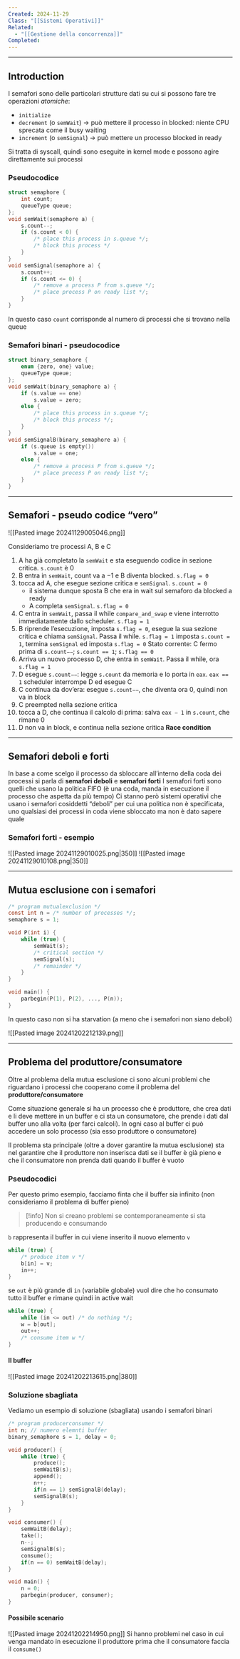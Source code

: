 ```yaml
---
Created: 2024-11-29
Class: "[[Sistemi Operativi]]"
Related:
  - "[[Gestione della concorrenza]]"
Completed:
---
```

  ---
## Introduction
I semafori sono delle particolari strutture dati su cui si possono fare tre operazioni *atomiche*:
- `initialize`
- `decrement` (o `semWait`) → può mettere il processo in blocked: niente CPU sprecata come il busy waiting
- `increment` (o `semSignal`) → può mettere un processo blocked in ready

Si tratta di syscall, quindi sono eseguite in kernel mode e possono agire direttamente sui processi

### Pseudocodice
```c
struct semaphore {
	int count;
	queueType queue;
};
void semWait(semaphore a) {
	s.count--;
	if (s.count < 0) {
		/* place this process in s.queue */;
		/* block this process */
	}
}
void semSignal(semaphore a) {
	s.count++;
	if (s.count <= 0) {
		/* remove a process P from s.queue */;
		/* place process P on ready list */;
	}
}
```
In questo caso `count` corrisponde al numero di processi che si trovano nella queue

### Semafori binari - pseudocodice
```c
struct binary_semaphore {
	enum {zero, one} value;
	queueType queue;
};
void semWait(binary_semaphore a) {
	if (s.value == one)
		s.value = zero;
	else {
		/* place this process in s.queue */;
		/* block this process */;
	}
}
void semSignalB(binary_semaphore a) {
	if (s.queue is empty())
		s.value = one;
	else {
		/* remove a process P from s.queue */;
		/* place process P on ready list */;
	}
}
```

---
## Semafori - pseudo codice “vero”
![[Pasted image 20241129005046.png]]

Consideriamo tre processi A, B e C
1. A ha già completato la `semWait` e sta eseguendo codice in sezione critica. `s.count` è $0$
2. B entra in `semWait`, count va a $−1$ e B diventa blocked. `s.flag = 0`
3. tocca ad A, che esegue sezione critica e `semSignal`. `s.count = 0`
	- il sistema dunque sposta B che era in wait sul semaforo da blocked a ready
	- A completa `semSignal`. `s.flag = 0`
4. C entra in `semWait`, passa il while `compare_and_swap` e viene interrotto immediatamente dallo scheduler. `s.flag = 1`
5. B riprende l’esecuzione, imposta `s.flag = 0`, esegue la sua sezione critica e chiama `semSignal`. Passa il while. `s.flag = 1` imposta `s.count = 1`, termina `semSignal` ed imposta `s.flag = 0`
Stato corrente: C fermo prima di `s.count−−`; `s.count == 1`; `s.flag == 0`
6. Arriva un nuovo processo D, che entra in `semWait`. Passa il while, ora `s.flag = 1`
7. D esegue `s.count−−`: legge `s.count` da memoria e lo porta in `eax`. `eax == 1` scheduler interrompe D ed esegue C
8. C continua da dov’era: esegue `s.count−−`, che diventa ora $0$, quindi non va in block
9. C preempted nella sezione critica
10. tocca a D, che continua il calcolo di prima: salva `eax − 1` in `s.count`, che rimane $0$
11. D non va in block, e continua nella sezione critica
**Race condition**

---
## Semafori deboli e forti
In base a come scelgo il processo da sbloccare all’interno della coda dei processi si parla di **semafori deboli** e **semafori forti**
I semafori forti sono quelli che usano la politica FIFO (è una coda, manda in esecuzione il processo che aspetta da più tempo)
Ci stanno però sistemi operativi che usano i semafori cosiddetti “deboli” per cui una politica non è specificata, uno qualsiasi dei processi in coda viene sbloccato ma non è dato sapere quale

### Semafori forti - esempio
![[Pasted image 20241129010025.png|350]]
![[Pasted image 20241129010108.png|350]]

---
## Mutua esclusione con i semafori
```c
/* program mutualexclusion */
const int n = /* number of processes */;
semaphore s = 1;

void P(int i) {
	while (true) {
		semWait(s);
		/* critical section */
		semSignal(s);
		/* remainder */
	}
}

void main() {
	parbegin(P(1), P(2), ..., P(n));
}
```
In questo caso non si ha starvation (a meno che i semafori non siano deboli)

![[Pasted image 20241202212139.png]]

---
## Problema del produttore/consumatore
Oltre al problema della mutua esclusione ci sono alcuni problemi che riguardano i processi che cooperano come il problema del **produttore/consumatore**

Come situazione generale si ha un processo che è produttore, che crea dati e li deve mettere in un buffer e ci sta un consumatore, che prende i dati dal buffer uno alla volta (per farci calcoli). In ogni caso al buffer ci può accedere un solo processo (sia esso produttore o consumatore)

Il problema sta principale (oltre a dover garantire la mutua esclusione) sta nel garantire che il produttore non inserisca dati se il buffer è già pieno e che il consumatore non prenda dati quando il buffer è vuoto

### Pseudocodici
Per questo primo esempio, facciamo finta che il buffer sia infinito (non consideriamo il problema di buffer pieno)

>[!info]
>Non si creano problemi se contemporaneamente si sta producendo e consumando

`b` rappresenta il buffer in cui viene inserito il nuovo elemento `v`
```c
while (true) {
	/* produce item v */
	b[in] = v;
	in++;
}
```

se `out` è più grande di `in` (variabile globale) vuol dire che ho consumato tutto il buffer e rimane quindi in active wait
```c
while (true) {
	while (in <= out) /* do nothing */;
	w = b[out];
	out++;
	/* consume item w */
}
```

#### Il buffer
![[Pasted image 20241202213615.png|380]]

### Soluzione sbagliata
Vediamo un esempio di soluzione (sbagliata) usando i semafori binari

```c
/* program producerconsumer */
int n; // numero elemnti buffer
binary_semaphore s = 1, delay = 0;

void producer() {
	while (true) {
		produce();
		semWaitB(s);
		append();
		n++;
		if(n == 1) semSignalB(delay);
		semSignalB(s);
	}
}

void consumer() {
	semWaitB(delay);
	take();
	n--;
	semSignalB(s);
	consume();
	if(n == 0) semWaitB(delay);
}

void main() {
	n = 0;
	parbegin(producer, consumer);
}
```

#### Possibile scenario
![[Pasted image 20241202214950.png]]
Si hanno problemi nel caso in cui venga mandato in esecuzione il produttore prima che il consumatore faccia il `consume()`